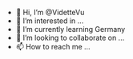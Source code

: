 - 👋 Hi, I’m @VidetteVu
- 👀 I’m interested in ...
- 🌱 I’m currently learning Germany
- 💞️ I’m looking to collaborate on ...
- 📫 How to reach me ...

<!---
VidetteVu/VidetteVu is a ✨ special ✨ repository because its `README.md` (this file) appears on your GitHub profile.
You can click the Preview link to take a look at your changes.
--->
